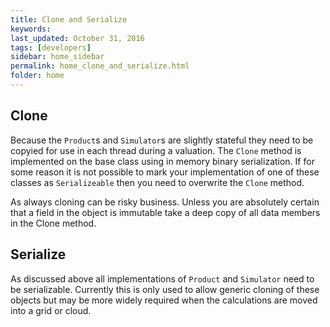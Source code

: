 ```yaml
---
title: Clone and Serialize
keywords: 
last_updated: October 31, 2016
tags: [developers]
sidebar: home_sidebar
permalink: home_clone_and_serialize.html
folder: home
---
```


## Clone

Because the `Product`s and `Simulator`s are slightly stateful they need to be copyied for use in each thread during a valuation.  The `Clone` method is implemented on the base class using in memory binary serialization.  If for some reason it is not possible to mark your implementation of one of these classes as `Serializeable` then you need to overwrite the `Clone` method.

As always cloning can be risky business.  Unless you are absolutely certain that a field in the object is immutable take a deep copy of all data members in the Clone method.

## Serialize

As discussed above all implementations of `Product` and `Simulator` need to be serializable.  Currently this is only used to allow generic cloning of these objects but may be more widely required when the calculations are moved into a grid or cloud.